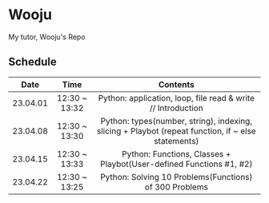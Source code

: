 # Wooju
My tutor, Wooju's Repo

## Schedule

|   Date   |      Time     |                                              Contents                                              |
|:--------:|:-------------:|:--------------------------------------------------------------------------------------------------:|
| 23.04.01 | 12:30 ~ 13:32 |                    Python: application, loop, file read & write // Introduction                    |
| 23.04.08 | 12:30 ~ 13:30 | Python: types(number, string), indexing, slicing + Playbot (repeat function, if ~ else statements) |
| 23.04.15 | 12:30 ~ 13:33 |                 Python: Functions, Classes + Playbot(User-defined Functions #1, #2)                |
| 23.04.22 | 12:30 ~ 13:25 |                       Python: Solving 10 Problems(Functions) of 300 Problems                       |